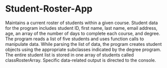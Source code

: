 # Student-Roster-App
Maintains a current roster of students within a given course.  Student data for the program includes student ID, first name, last name, email address, age, an array of the number of days to complete each course, and degree.  The program reads a list of five students and uses function calls to manipulate data.  While parsing the list of data, the program creates student objects using the appropriate subclasses indicated by the degree program.  The entire student list is stored in one array of students called  classRosterArray.  Specific data-related output is directed to the console. 
